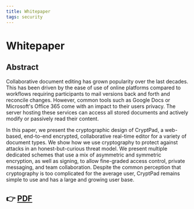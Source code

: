 ```yaml
---
title: Whitepaper
tags: security
---
```

# Whitepaper

## Abstract

Collaborative document editing has grown popularity over the last decades. This
has been driven by the ease of use of online platforms compared to workflows
requiring participants to mail versions back and forth and reconcile changes.
However, common tools such as Google Docs or Microsoft's Office 365 come with an
impact to their users privacy. The server hosting these services can access all
stored documents and actively modify or passively read their content.

In this paper, we present the cryptographic design of CryptPad, a web-based,
end-to-end encrypted, collaborative real-time editor for a variety of document
types. We show how we use cryptography to protect against attacks in an
honest-but-curious threat model. We present multiple dedicated schemes that use
a mix of asymmetric and symmetric encryption, as well as signing, to allow
fine-graded access control, private messaging, and team collaboration. Despite
the common perception that cryptography is too complicated for the average user,
CryptPad remains simple to use and has a large and growing user base.

## 👉 [PDF](./main.pdf)

